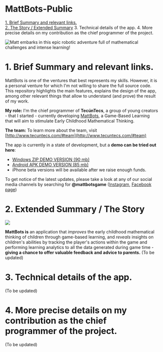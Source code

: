 # MattBots-Public

[1. Brief Summary and relevant links.](https://github.com/josealvarez97/MattBots-Public#1-brief-summary-and-relevant-links)  
[2. The Story / Extended Summary](https://github.com/josealvarez97/MattBots-Public#2-extended-summary--the-story)
3. Technical details of the app.
4. More precise details on my contribution as the chief programmer of the project.

![*Matt embarks in this epic robotic adventure full of mathematical challenges and intense learning!*](https://ksr-ugc.imgix.net/assets/022/413/395/fb5426b1f170cd461a184c4cbdb79ff9_original.JPG?ixlib=rb-1.1.0&w=680&fit=max&v=1535788360&auto=format&gif-q=50&q=92&s=29231ceb8112778884d6a309c0250a39)

# 1. Brief Summary and relevant links.

MattBots is one of the ventures that best represents my skills. However, it is a personal venture for which I'm not willing to share the full source code. This repository highlights the main features, explains the design of the app, among other relevant things that allow to understand (and prove) the result of my work.

**My role:** I'm the chief programmer of **TecúnTecs**, a group of young creators - that I started - currently developing [MattBots](http://www.tecuntecs.com), a Game-Based Learning that will aim to stimulate Early Childhood Mathematical Thinking. 

**The team:** To learn more about the team, visit [http://www.tecuntecs.com/#team](http://www.tecuntecs.com/#team)

The app is currently in a state of development, but a **demo can be tried out here**: 
* [Windows ZIP DEMO VERSION (90 mb)](https://storage.googleapis.com/www.tecuntecs.com/mattbots-builds/MattBots-ByTecunTecs.zip)
* [Android APK DEMO VERSION (85 mb)](https://storage.googleapis.com/www.tecuntecs.com/mattbots-builds/MattBots-ByTecunTecs.apk)
*  iPhone beta versions will be available after we raise enough funds.

To get notice of the latest updates, please take a look at any of our social media channels by searching for **@mattbotsgame** ([Instagram](https://www.instagram.com/mattbotsgame/), [Facebook page](https://www.facebook.com/mattbotsgame/))

# 2. Extended Summary / The Story

![](https://ksr-ugc.imgix.net/assets/022/413/477/341f0a31a5c8ac4023c9707fd565a310_original.png?ixlib=rb-1.1.0&w=680&fit=max&v=1535789440&auto=format&gif-q=50&lossless=true&s=d971f6bd0e0765afc05d4d1b9f1bd90f)

**MattBots is** an application that *improves* the early childhood mathematical thinking of children through game-based learning, and *reveals* insights on children's abilities by tracking the player's actions within the game and performing learning analytics to all the data generated during game time - **giving a chance to offer valuable feedback and advice to parents.**
(To be updated)

# 3. Technical details of the app.
(To be updated)

# 4. More precise details on my contribution as the chief programmer of the project.
(To be updated)

